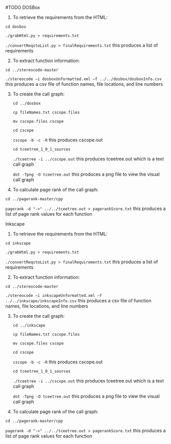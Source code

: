 #TODO
DOSBox


1.	To retrieve the requirements from the HTML:


  `cd dosbox`
  
  
  `./grabHtml.py > requirements.txt`
  
  
  `./convertReqstoList.py > finalRequirements.txt` this produces a list of requirements


2.	To extract function information:


  `cd ../stereocode-master`
  
  
  `./stereocode –i dosboxUnformatted.xml –f ../../dosbox/dosboxInfo.csv` this produces a csv file of function names, file locations, and line numbers


3. To create the call graph:

   `cd ../dosbox`
   
   
   `cp fileNames.txt cscope.files`
   
   
   `mv cscope.files cscope`
   
   
   `cd cscope`
   
   
   `cscope -b -c -R` this produces cscope.out
   
   
   `cd tceetree_1_0_1_sources`
   
   
   `./tceetree -i ../cscope.out` this produces tceetree.out which is a text call graph
   
   
   `dot -Tpng -O tceetree.out` this produces a png file to view the visual call graph
   
   
  4. To calculate page rank of the call graph:
   
   
   `cd ../pagerank-master/cpp`
   
 
   `pagerank -d "->" ../../tceetree.out > pagerankScore.txt` this produces a list of page rank values for each function 





Inkscape


1.	To retrieve the requirements from the HTML:


  `cd inkscape`
  
  
  `./grabHtml.py > requirements.txt`
  
  
  `./convertReqstoList.py > finalRequirements.txt` this produces a list of requirements


2.	To extract function information:


  `cd ../stereocode-master`
  
  
  `./stereocode –i inkscapeUnformatted.xml –f ../../inkscape/inkscapeInfo.csv` this produces a csv file of function names, file locations, and line numbers


3. To create the call graph:

   `cd ../inkscape`
   
   
   `cp fileNames.txt cscope.files`
   
   
   `mv cscope.files cscope`
   
   
   `cd cscope`
   
   
   `cscope -b -c -R` this produces cscope.out
   
   
   `cd tceetree_1_0_1_sources`
   
   
   `./tceetree -i ../cscope.out` this produces tceetree.out which is a text call graph
   
   
   `dot -Tpng -O tceetree.out` this produces a png file to view the visual call graph
   
   
4. To calculate page rank of the call graph: 
 
 
 `cd ../pagerank-master/cpp`
   
   
 `pagerank -d "->" ../../tceetree.out > pagerankScore.txt` this produces a list of page rank values for each function 
